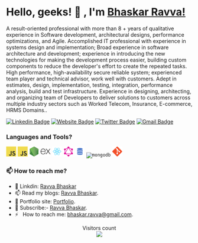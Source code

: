 # Hello, geeks! 👋 , I'm [Bhaskar Ravva!](https://github.com/RavvaBhaskar)

A result-oriented professional with more than 8 + years of qualitative experience in Software development, architectural designs, performance optimizations, and Agile. Accomplished IT professional with experience in systems design and implementation; Broad experience in software architecture and development; experience in introducing the new technologies for making the development process easier, building custom components to reduce the developer's effort to create the repeated tasks. High performance, high-availability secure reliable system; experienced team player and technical advisor, work well with customers. Adept in estimates, design, implementation, testing, integration, performance analysis, build and test infrastructure. Experience in designing, architecting, and organizing team of Developers to deliver solutions to customers across multiple industry sectors such as Worked Telecom, Insurance, E-commerce, HRMS Domains..  

[![Linkedin Badge](https://img.shields.io/badge/-LinkedIn-0e76a8?style=flat-square&logo=Linkedin&logoColor=white)](https://www.linkedin.com/in/bhaskarravva/)
[![Website Badge](https://img.shields.io/badge/Website-3b5998?style=flat-square&logo=google-chrome&logoColor=white)](http://bhaskarravva.in/)
[![Twitter Badge](https://img.shields.io/badge/-Twitter-00acee?style=flat-square&logo=Twitter&logoColor=white)](https://twitter.com/ravva_bhaskar)
[![Gmail Badge](https://img.shields.io/badge/-bhaskar.ravva@gmail.com-c14438?style=flat-square&logo=Gmail&logoColor=white&link=bhaskar.ravva@gmail.com)](mailto:bhaskar.ravva@gmail.com)

### Languages and Tools?
  
<code><img height="27" src="https://raw.githubusercontent.com/github/explore/80688e429a7d4ef2fca1e82350fe8e3517d3494d/topics/javascript/javascript.png" alt=""></code>
<code><img height="27" src="https://raw.githubusercontent.com/github/explore/80688e429a7d4ef2fca1e82350fe8e3517d3494d/topics/javascript/javascript.png" alt="javascript"></code>
<code><img height="27" src="https://raw.githubusercontent.com/github/explore/80688e429a7d4ef2fca1e82350fe8e3517d3494d/topics/nodejs/nodejs.png" alt="nodejs"></code>
<code><img height="27" src="https://raw.githubusercontent.com/devicons/devicon/master/icons/express/express-original.svg" alt="expressjs"></code>
<code><img height="27" src="https://raw.githubusercontent.com/github/explore/80688e429a7d4ef2fca1e82350fe8e3517d3494d/topics/react/react.png" alt="react"></code>
<code><img height="27" src="https://raw.githubusercontent.com/github/explore/80688e429a7d4ef2fca1e82350fe8e3517d3494d/topics/graphql/graphql.png" alt="graphql"></code>
<code><img height="27" src="https://raw.githubusercontent.com/github/explore/80688e429a7d4ef2fca1e82350fe8e3517d3494d/topics/sql/sql.png" alt="sql"></code>
<code><img height="27" src="https://encrypted-tbn0.gstatic.com/images?q=tbn%3AANd9GcSTTzPAw-55ssm1Im594xYZ9eRQu2JylrkYLg&usqp=CAU" alt="mongodb"></code>
<code><img height="27" src="https://raw.githubusercontent.com/devicons/devicon/master/icons/git/git-original.svg" alt="git"></code>


### 📫 How to reach me?
  
- 💬 Linkdin: [Ravva Bhaskar](https://www.linkedin.com/in/bhaskarravva/)
- 📫 Read my blogs: [Ravva Bhaskar](https://medium.com/@ravva.bhaskar).
- 🎯 Portfolio site: [Portfolio](http://bhaskarravva.in/).
- 🔔 Subscribe:- [Ravva Bhaskar](https://www.youtube.com/channel/UCgpR1VrcZ_H9Ns-Zs_VOs1g).
- ⚡ &nbsp; How to reach me: bhaskar.ravva@gmail.com.


<p align="center"> 
  Visitors count<br>
  <img src="https://profile-counter.glitch.me/RavvaBhaskar/count.svg" />
</p>
